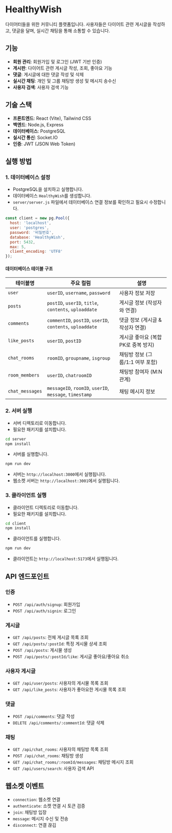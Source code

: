 # HealthyWish

다이어터들을 위한 커뮤니티 플랫폼입니다. 사용자들은 다이어트 관련 게시글을 작성하고, 댓글을 달며, 실시간 채팅을 통해 소통할 수 있습니다.

## 기능

- **회원 관리**: 회원가입 및 로그인 (JWT 기반 인증)
- **게시판**: 다이어트 관련 게시글 작성, 조회, 좋아요 기능
- **댓글**: 게시글에 대한 댓글 작성 및 삭제
- **실시간 채팅**: 개인 및 그룹 채팅방 생성 및 메시지 송수신
- **사용자 검색**: 사용자 검색 기능

## 기술 스택

- **프론트엔드**: React (Vite), Tailwind CSS
- **백엔드**: Node.js, Express
- **데이터베이스**: PostgreSQL
- **실시간 통신**: Socket.IO
- **인증**: JWT (JSON Web Token)

## 실행 방법

### 1. 데이터베이스 설정

- PostgreSQL을 설치하고 실행합니다.
- 데이터베이스 `HealthyWish`를 생성합니다.
- `server/server.js` 파일에서 데이터베이스 연결 정보를 확인하고 필요시 수정합니다.

```javascript
const client = new pg.Pool({
  host: 'localhost',
  user: 'postgres',
  password: '비밀번호',
  database: 'HealthyWish',
  port: 5432,
  max: 5,
  client_encoding: 'UTF8'
});
```

#### 데이터베이스 테이블 구조

| 테이블명            | 주요 컬럼                                                     | 설명                     |
| --------------- | --------------------------------------------------------- | ---------------------- |
| `user`          | `userID`, `username`, `password`                          | 사용자 정보 저장              |
| `posts`         | `postID`, `userID`, `title`, `contents`, `uploaddate`     | 게시글 정보 (작성자와 연결)       |
| `comments`      | `commentID`, `postID`, `userID`, `contents`, `uploaddate` | 댓글 정보 (게시글 & 작성자 연결)   |
| `like_posts`    | `userID`, `postID`                                        | 게시글 좋아요 (복합 PK로 중복 방지) |
| `chat_rooms`    | `roomID`, `groupname`, `isgroup`                          | 채팅방 정보 (그룹/1:1 여부 포함)  |
| `room_members`  | `userID`, `chatroomID`                                    | 채팅방 참여자 (M\:N 관계)      |
| `chat_messages` | `messageID`, `roomID`, `userID`, `message`, `timestamp`   | 채팅 메시지 정보              |

### 2. 서버 실행

- 서버 디렉토리로 이동합니다.
- 필요한 패키지를 설치합니다.

```bash
cd server
npm install
```

- 서버를 실행합니다.

```bash
npm run dev
```

- 서버는 `http://localhost:3000`에서 실행됩니다.
- 웹소켓 서버는 `http://localhost:3001`에서 실행됩니다.

### 3. 클라이언트 실행

- 클라이언트 디렉토리로 이동합니다.
- 필요한 패키지를 설치합니다.

```bash
cd client
npm install
```

- 클라이언트를 실행합니다.

```bash
npm run dev
```

- 클라이언트는 `http://localhost:5173`에서 실행됩니다.

## API 엔드포인트

### 인증
- `POST /api/auth/signup`: 회원가입
- `POST /api/auth/signin`: 로그인

### 게시글
- `GET /api/posts`: 전체 게시글 목록 조회
- `GET /api/posts/:postId`: 특정 게시물 상세 조회
- `POST /api/posts`: 게시물 생성
- `POST /api/posts/:postId/like`: 게시글 좋아요/좋아요 취소

### 사용자 게시글
- `GET /api/user/posts`: 사용자의 게시물 목록 조회
- `GET /api/like_posts`: 사용자가 좋아요한 게시물 목록 조회

### 댓글
- `POST /api/comments`: 댓글 작성
- `DELETE /api/comments/:commentId`: 댓글 삭제

### 채팅
- `GET /api/chat_rooms`: 사용자의 채팅방 목록 조회
- `POST /api/chat_rooms`: 채팅방 생성
- `GET /api/chat_rooms/:roomId/messages`: 채팅방 메시지 조회
- `GET /api/users/search`: 사용자 검색 API

## 웹소켓 이벤트

- `connection`: 웹소켓 연결
- `authenticate`: 소켓 연결 시 토큰 검증
- `join`: 채팅방 입장
- `message`: 메시지 수신 및 전송
- `disconnect`: 연결 끊김

